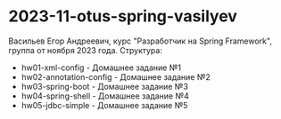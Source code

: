 # 2023-11-otus-spring-vasilyev
Васильев Егор Андреевич, курс "Разработчик на Spring Framework", группа от ноября 2023 года.
Структура:
- hw01-xml-config - Домашнее задание №1
- hw02-annotation-config - Домашнее задание №2
- hw03-spring-boot - Домашнее задание №3
- hw04-spring-shell - Домашнее задание №4
- hw05-jdbc-simple - Домашнее задание №5